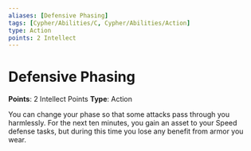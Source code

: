 ```yaml
---
aliases: [Defensive Phasing]
tags: [Cypher/Abilities/C, Cypher/Abilities/Action]
type: Action
points: 2 Intellect
---
```


# Defensive Phasing

**Points**: 2 Intellect Points
**Type**: Action

You can change your phase so that some attacks pass through you harmlessly. For the next ten minutes, you gain an asset to your Speed defense tasks, but during this time you lose any benefit from armor you wear.
